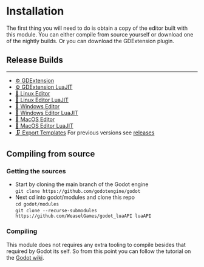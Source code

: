 # Installation

The first thing you will need to do is obtain a copy of the editor built with this module. You can either compile from source yourself or download one of the nightly builds. Or you can download the GDExtension plugin.

## Release Builds
---------------
- [⚙️ GDExtension](https://github.com/WeaselGames/godot_luaAPI/releases/latest/download/gdextension.zip)
- [⚙️ GDExtension LuaJIT](https://github.com/WeaselGames/godot_luaAPI/releases/latest/download/gdextension-LuaJIT.zip)
- [🐧 Linux Editor](https://github.com/WeaselGames/godot_luaAPI/releases/latest/download/linux-editor.zip)
- [🐧 Linux Editor LuaJIT](https://github.com/WeaselGames/godot_luaAPI/releases/latest/download/linux-editor-luajit.zip)
- [🎨 Windows Editor](https://github.com/WeaselGames/godot_luaAPI/releases/latest/download/windows-editor.zip)
- [🎨 Windows Editor LuaJIT](https://github.com/WeaselGames/godot_luaAPI/releases/latest/download/windows-editor-luajit.zip)
- [🍎 MacOS Editor](https://github.com/WeaselGames/godot_luaAPI/releases/latest/download/macos-editor.zip)
- [🍎 MacOS Editor LuaJIT](https://github.com/WeaselGames/godot_luaAPI/releases/latest/download/macos-editor-luajit.zip)
- [🗜️ Export Templates](https://github.com/WeaselGames/godot_luaAPI/releases/latest/download/export-templates.tpz)
For previous versions see [releases](https://github.com/WeaselGames/godot_luaAPI/releases)

## Compiling from source

### Getting the sources
- Start by cloning the main branch of the Godot engine  
`git clone https://github.com/godotengine/godot`
- Next cd into godot/modules and clone this repo  
`cd godot/modules`  
`git clone --recurse-submodules https://github.com/WeaselGames/godot_luaAPI luaAPI`

### Compiling
This module does not requires any extra tooling to compile besides that required by Godot its self. So from this point you can follow the tutorial on the [Godot wiki](https://docs.godotengine.org/en/latest/contributing/development/compiling/index.html).